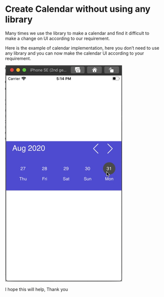 # Create Calendar without using any library

Many times we use the library to make a calendar and find it difficult to make a change on UI according to our requirement.

Here is the example of calendar implementation, here you don’t need to use any library and you can now make the calendar UI according to your requirement.

![Alt Text](https://github.com/nits9012/Calendar/blob/master/Image.gif)

I hope this will help, Thank you
